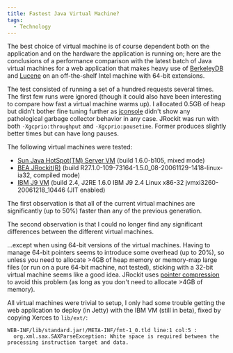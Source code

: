```yaml
---
title: Fastest Java Virtual Machine?
tags:
  - Technology
---
```


The best choice of virtual machine is of course dependent both on the application and on the hardware the application is running on; here are the conclusions of a performance comparison with the latest batch of Java virtual machines for a web application that makes heavy use of [BerkeleyDB](http://www.oracle.com/database/berkeley-db.html) and [Lucene](http://lucene.apache.org/java/) on an off-the-shelf Intel machine with 64-bit extensions.

The test consisted of running a set of a hundred requests several times. The first few runs were ignored (though it could also have been interesting to compare how fast a virtual machine warms up). I allocated 0.5GB of heap but didn't bother fine tuning further as [jconsole](http://java.sun.com/javase/6/docs/technotes/guides/management/jconsole.html) didn't show any pathological garbage collector behavior in any case. JRockit was run with both `-Xgcprio:throughput` and `-Xgcprio:pausetime`. Former produces slightly better times but can have long pauses.

The following virtual machines were tested:

* [Sun Java HotSpot(TM) Server VM](http://java.sun.com/javase/6/) (build 1.6.0-b105, mixed mode)
* [BEA JRockit(R)](http://dev2dev.bea.com/jrockit/) (build R27.1.0-109-73164-1.5.0_08-20061129-1418-linux-ia32, compiled mode)
* [IBM J9 VM](https://www14.software.ibm.com/iwm/web/cc/earlyprograms/ibm/java6/) (build 2.4, J2RE 1.6.0 IBM J9 2.4 Linux x86-32 jvmxi3260-20061218_10446 (JIT enabled)

The first observation is that all of the current virtual machines are significantly (up to 50%) faster than any of the previous generation.

The second observation is that I could no longer find any significant differences between the different virtual machines.

...except when using 64-bit versions of the virtual machines. Having to manage 64-bit pointers seems to introduce some overhead (up to 20%), so unless you need to allocate >4GB of heap memory or memory-map large files (or run on a pure 64-bit machine, not tested), sticking with a 32-bit virtual machine seems like a good idea. JRockit uses [pointer compression](http://e-docs.bea.com/jrockit/jrdocs/refman/optionXX.html#wp1021022) to avoid this problem (as long as you don't need to allocate >4GB of memory).

All virtual machines were trivial to setup, I only had some trouble getting the web application to deploy (in Jetty) with the IBM VM (still in beta), fixed by copying Xerces to `lib/ext/`:

```
WEB-INF/lib/standard.jar!/META-INF/fmt-1_0.tld line:1 col:5 :
  org.xml.sax.SAXParseException: White space is required between the processing instruction target and data.
```
